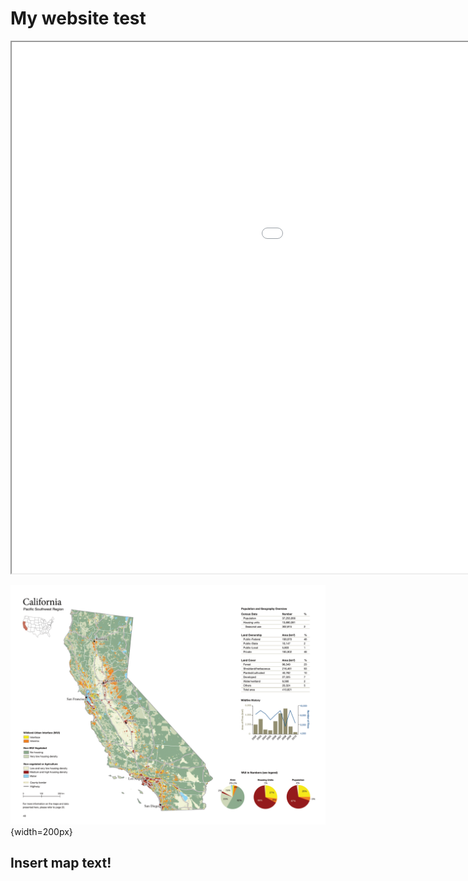 
# My website test

<iframe src="jh_webmap/index.html" height=850 width=1400></iframe>

![WUI areas in California](./img/CAWUI.png){width=200px}

## Insert map text!
